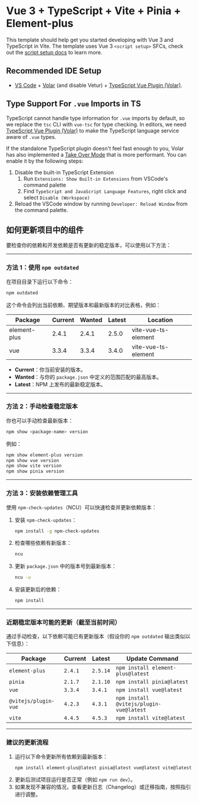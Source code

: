 # Vue 3 + TypeScript + Vite + Pinia + Element-plus

This template should help get you started developing with Vue 3 and TypeScript in Vite. The template uses Vue 3 `<script setup>` SFCs, check out the [script setup docs](https://v3.vuejs.org/api/sfc-script-setup.html#sfc-script-setup) to learn more.

## Recommended IDE Setup

- [VS Code](https://code.visualstudio.com/) + [Volar](https://marketplace.visualstudio.com/items?itemName=Vue.volar) (and disable Vetur) + [TypeScript Vue Plugin (Volar)](https://marketplace.visualstudio.com/items?itemName=Vue.vscode-typescript-vue-plugin).

## Type Support For `.vue` Imports in TS

TypeScript cannot handle type information for `.vue` imports by default, so we replace the `tsc` CLI with `vue-tsc` for type checking. In editors, we need [TypeScript Vue Plugin (Volar)](https://marketplace.visualstudio.com/items?itemName=Vue.vscode-typescript-vue-plugin) to make the TypeScript language service aware of `.vue` types.

If the standalone TypeScript plugin doesn't feel fast enough to you, Volar has also implemented a [Take Over Mode](https://github.com/johnsoncodehk/volar/discussions/471#discussioncomment-1361669) that is more performant. You can enable it by the following steps:

1. Disable the built-in TypeScript Extension
   1. Run `Extensions: Show Built-in Extensions` from VSCode's command palette
   2. Find `TypeScript and JavaScript Language Features`, right click and select `Disable (Workspace)`
2. Reload the VSCode window by running `Developer: Reload Window` from the command palette.

## 如何更新项目中的组件

要检查你的依赖和开发依赖是否有更新的稳定版本，可以使用以下方法：

---

### 方法 1：使用 `npm outdated`
在项目目录下运行以下命令：
```bash
npm outdated
```

这个命令会列出当前依赖、期望版本和最新版本的对比表格，例如：

| Package             | Current | Wanted | Latest | Location               |
|---------------------|---------|--------|--------|------------------------|
| element-plus        | 2.4.1   | 2.4.1  | 2.5.0  | vite-vue-ts-element    |
| vue                 | 3.3.4   | 3.3.4  | 3.4.0  | vite-vue-ts-element    |

- **Current**：你当前安装的版本。
- **Wanted**：与你的 `package.json` 中定义的范围匹配的最高版本。
- **Latest**：NPM 上发布的最新稳定版本。

---

### 方法 2：手动检查稳定版本
你也可以手动检查最新版本：
```bash
npm show <package-name> version
```
例如：
```bash
npm show element-plus version
npm show vue version
npm show vite version
npm show pinia version
```

---

### 方法 3：安装依赖管理工具
使用 `npm-check-updates`（NCU）可以快速检查并更新依赖版本：
1. 安装 `npm-check-updates`：
   ```bash
   npm install -g npm-check-updates
   ```
2. 检查哪些依赖有新版本：
   ```bash
   ncu
   ```
3. 更新 `package.json` 中的版本号到最新版本：
   ```bash
   ncu -u
   ```
4. 安装更新后的依赖：
   ```bash
   npm install
   ```

---

### 近期稳定版本可能的更新（截至当前时间）
通过手动检查，以下依赖可能已有更新版本（假设你的 `npm outdated` 输出类似以下信息）：

| Package                 | Current   | Latest    | Update Command                     |
|-------------------------|-----------|-----------|-------------------------------------|
| `element-plus`          | `2.4.1`   | `2.5.14`  | `npm install element-plus@latest`  |
| `pinia`                 | `2.1.7`   | `2.1.10`  | `npm install pinia@latest`         |
| `vue`                   | `3.3.4`   | `3.4.1`   | `npm install vue@latest`           |
| `@vitejs/plugin-vue`    | `4.2.3`   | `4.3.1`   | `npm install @vitejs/plugin-vue@latest` |
| `vite`                  | `4.4.5`   | `4.5.3`   | `npm install vite@latest`          |

---

### 建议的更新流程
1. 运行以下命令更新所有依赖到最新版本：
   ```bash
   npm install element-plus@latest pinia@latest vue@latest vite@latest @vitejs/plugin-vue@latest
   ```
2. 更新后测试项目运行是否正常（例如 `npm run dev`）。
3. 如果发现不兼容的情况，查看更新日志（Changelog）或迁移指南，按照指引进行调整。
